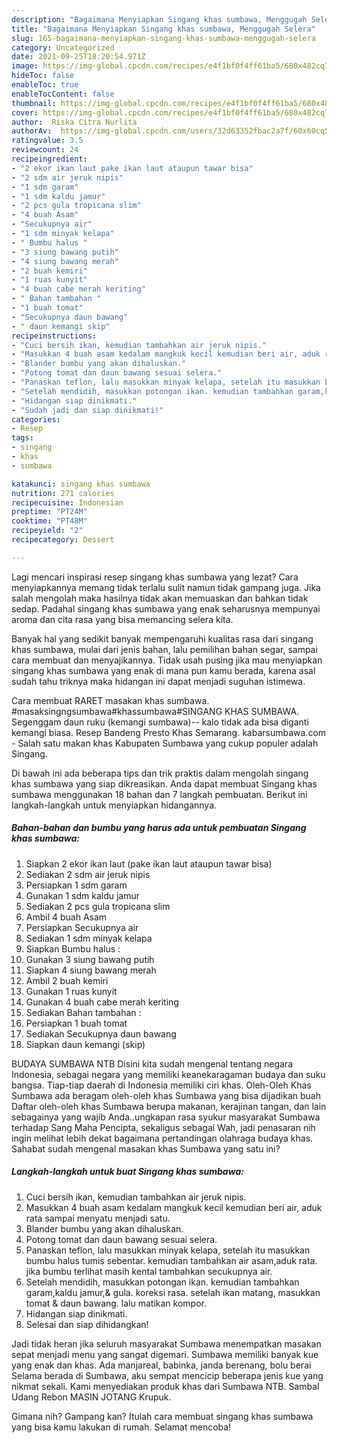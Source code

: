 ```yaml
---
description: "Bagaimana Menyiapkan Singang khas sumbawa, Menggugah Selera"
title: "Bagaimana Menyiapkan Singang khas sumbawa, Menggugah Selera"
slug: 165-bagaimana-menyiapkan-singang-khas-sumbawa-menggugah-selera
category: Uncategorized
date: 2021-09-25T18:20:54.971Z
image: https://img-global.cpcdn.com/recipes/e4f1bf0f4ff61ba5/680x482cq70/singang-khas-sumbawa-foto-resep-utama.jpg
hideToc: false
enableToc: true
enableTocContent: false
thumbnail: https://img-global.cpcdn.com/recipes/e4f1bf0f4ff61ba5/680x482cq70/singang-khas-sumbawa-foto-resep-utama.jpg
cover: https://img-global.cpcdn.com/recipes/e4f1bf0f4ff61ba5/680x482cq70/singang-khas-sumbawa-foto-resep-utama.jpg
author:  Riska Citra Nurlita
authorAv:  https://img-global.cpcdn.com/users/32d63352fbac2a7f/60x60cq50/avatar.jpg
ratingvalue: 3.5
reviewcount: 24
recipeingredient:
- "2 ekor ikan laut pake ikan laut ataupun tawar bisa"
- "2 sdm air jeruk nipis"
- "1 sdm garam"
- "1 sdm kaldu jamur"
- "2 pcs gula tropicana slim"
- "4 buah Asam"
- "Secukupnya air"
- "1 sdm minyak kelapa"
- " Bumbu halus "
- "3 siung bawang putih"
- "4 siung bawang merah"
- "2 buah kemiri"
- "1 ruas kunyit"
- "4 buah cabe merah keriting"
- " Bahan tambahan "
- "1 buah tomat"
- "Secukupnya daun bawang"
- " daun kemangi skip"
recipeinstructions:
- "Cuci bersih ikan, kemudian tambahkan air jeruk nipis."
- "Masukkan 4 buah asam kedalam mangkuk kecil kemudian beri air, aduk rata sampai menyatu menjadi satu."
- "Blander bumbu yang akan dihaluskan."
- "Potong tomat dan daun bawang sesuai selera."
- "Panaskan teflon, lalu masukkan minyak kelapa, setelah itu masukkan bumbu halus tumis sebentar. kemudian tambahkan air asam,aduk rata. jika bumbu terlihat masih kental tambahkan secukupnya air."
- "Setelah mendidih, masukkan potongan ikan. kemudian tambahkan garam,kaldu jamur,&amp; gula. koreksi rasa. setelah ikan matang, masukkan tomat &amp; daun bawang. lalu matikan kompor."
- "Hidangan siap dinikmati."
- "Sudah jadi dan siap dinikmati!"
categories:
- Resep
tags:
- singang
- khas
- sumbawa

katakunci: singang khas sumbawa 
nutrition: 271 calories
recipecuisine: Indonesian
preptime: "PT24M"
cooktime: "PT48M"
recipeyield: "2"
recipecategory: Dessert

---
```



Lagi mencari inspirasi resep singang khas sumbawa yang lezat? Cara menyiapkannya memang tidak terlalu sulit namun tidak gampang juga. Jika salah mengolah maka hasilnya tidak akan memuaskan dan bahkan tidak sedap. Padahal singang khas sumbawa yang enak seharusnya mempunyai aroma dan cita rasa yang bisa memancing selera kita.


Banyak hal yang sedikit banyak mempengaruhi kualitas rasa dari singang khas sumbawa, mulai dari jenis bahan, lalu pemilihan bahan segar, sampai cara membuat dan menyajikannya. Tidak usah pusing jika mau menyiapkan singang khas sumbawa yang enak di mana pun kamu berada, karena asal sudah tahu triknya maka hidangan ini dapat menjadi suguhan istimewa.

Cara membuat RARET masakan khas sumbawa. #masaksingngsumbawa#khassumbawa#SINGANG KHAS SUMBAWA. Segenggam daun ruku (kemangi sumbawa)-- kalo tidak ada bisa diganti kemangi biasa. Resep Bandeng Presto Khas Semarang. kabarsumbawa.com - Salah satu makan khas Kabupaten Sumbawa yang cukup populer adalah Singang.


Di bawah ini ada beberapa tips dan trik praktis dalam mengolah singang khas sumbawa yang siap dikreasikan. Anda dapat membuat Singang khas sumbawa menggunakan 18 bahan dan 7 langkah pembuatan. Berikut ini langkah-langkah untuk menyiapkan hidangannya.

<!--inarticleads1-->

##### Bahan-bahan dan bumbu yang harus ada untuk pembuatan Singang khas sumbawa:

1. Siapkan 2 ekor ikan laut (pake ikan laut ataupun tawar bisa)
1. Sediakan 2 sdm air jeruk nipis
1. Persiapkan 1 sdm garam
1. Gunakan 1 sdm kaldu jamur
1. Sediakan 2 pcs gula tropicana slim
1. Ambil 4 buah Asam
1. Persiapkan Secukupnya air
1. Sediakan 1 sdm minyak kelapa
1. Siapkan  Bumbu halus :
1. Gunakan 3 siung bawang putih
1. Siapkan 4 siung bawang merah
1. Ambil 2 buah kemiri
1. Gunakan 1 ruas kunyit
1. Gunakan 4 buah cabe merah keriting
1. Sediakan  Bahan tambahan :
1. Persiapkan 1 buah tomat
1. Sediakan Secukupnya daun bawang
1. Siapkan  daun kemangi (skip)


BUDAYA SUMBAWA NTB Disini kita sudah mengenal tentang negara Indonesia, sebagai negara yang memiliki keanekaragaman budaya dan suku bangsa. Tiap-tiap daerah di Indonesia memiliki ciri khas. Oleh-Oleh Khas Sumbawa ada beragam oleh-oleh khas Sumbawa yang bisa dijadikan buah Daftar oleh-oleh khas Sumbawa berupa makanan, kerajinan tangan, dan lain sebagainya yang wajib Anda..ungkapan rasa syukur masyarakat Sumbawa terhadap Sang Maha Pencipta, sekaligus sebagai Wah, jadi penasaran nih ingin melihat lebih dekat bagaimana pertandingan olahraga budaya khas. Sahabat sudah mengenal masakan khas Sumbawa yang satu ini? 

<!--inarticleads2-->

##### Langkah-langkah untuk buat Singang khas sumbawa:

1. Cuci bersih ikan, kemudian tambahkan air jeruk nipis.
1. Masukkan 4 buah asam kedalam mangkuk kecil kemudian beri air, aduk rata sampai menyatu menjadi satu.
1. Blander bumbu yang akan dihaluskan.
1. Potong tomat dan daun bawang sesuai selera.
1. Panaskan teflon, lalu masukkan minyak kelapa, setelah itu masukkan bumbu halus tumis sebentar. kemudian tambahkan air asam,aduk rata. jika bumbu terlihat masih kental tambahkan secukupnya air.
1. Setelah mendidih, masukkan potongan ikan. kemudian tambahkan garam,kaldu jamur,&amp; gula. koreksi rasa. setelah ikan matang, masukkan tomat &amp; daun bawang. lalu matikan kompor.
1. Hidangan siap dinikmati.
1. Selesai dan siap dihidangkan!

Jadi tidak heran jika seluruh masyarakat Sumbawa menempatkan masakan sepat menjadi menu yang sangat digemari. Sumbawa memiliki banyak kue yang enak dan khas. Ada manjareal, babinka, janda berenang, bolu berai Selama berada di Sumbawa, aku sempat mencicip beberapa jenis kue yang nikmat sekali. Kami menyediakan produk khas dari Sumbawa NTB. Sambal Udang Rebon MASIN JOTANG Krupuk. 

Gimana nih? Gampang kan? Itulah cara membuat singang khas sumbawa yang bisa kamu lakukan di rumah. Selamat mencoba!
